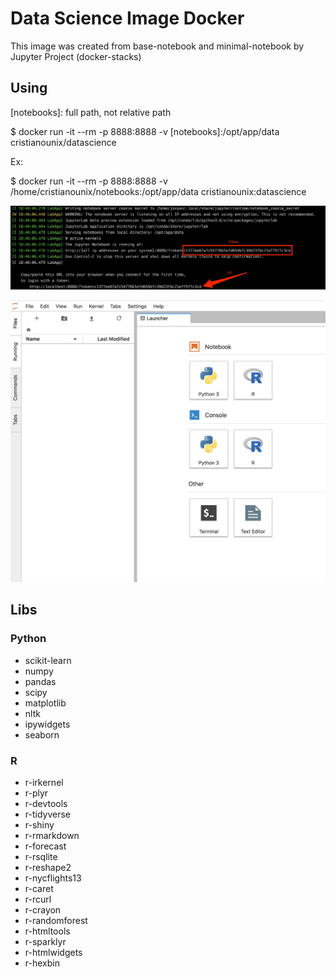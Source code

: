 # Data Science Image Docker

This image was created from base-notebook and minimal-notebook by Jupyter Project (docker-stacks) 

## Using

[notebooks]: full path, not relative path

$ docker run -it --rm -p 8888:8888 -v [notebooks]:/opt/app/data cristianounix/datascience

Ex:

$ docker run -it --rm -p 8888:8888 -v /home/cristianounix/notebooks:/opt/app/data cristianounix:datascience

![Docker run cristianounix/datascience](https://github.com/cristianounix/docker-datascience/raw/master/images/docker-run-terminal.jpg "Docker run cristianounix/datascience")


![Jupyterlab](https://github.com/cristianounix/docker-datascience/raw/master/images/jupyterlab.jpg "Jupyter lab")


## Libs


### Python

+ scikit-learn
+ numpy
+ pandas
+ scipy
+ matplotlib
+ nltk
+ ipywidgets
+ seaborn

### R

+ r-irkernel
+ r-plyr
+ r-devtools
+ r-tidyverse
+ r-shiny
+ r-rmarkdown
+ r-forecast
+ r-rsqlite
+ r-reshape2
+ r-nycflights13
+ r-caret
+ r-rcurl
+ r-crayon
+ r-randomforest
+ r-htmltools
+ r-sparklyr
+ r-htmlwidgets
+ r-hexbin


